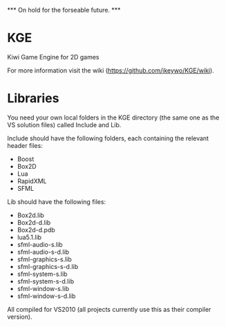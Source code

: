 *** On hold for the forseable future. ***

KGE
===

Kiwi Game Engine for 2D games

For more information visit the wiki (https://github.com/jkeywo/KGE/wiki).

Libraries
=========
You need your own local folders in the KGE directory (the same one as the VS solution files) called Include and Lib.

Include should have the following folders, each containing the relevant header files:

* Boost
* Box2D
* Lua
* RapidXML
* SFML

Lib should have the following files:

* Box2d.lib
* Box2d-d.lib
* Box2d-d.pdb
* lua5.1.lib
* sfml-audio-s.lib
* sfml-audio-s-d.lib
* sfml-graphics-s.lib
* sfml-graphics-s-d.lib
* sfml-system-s.lib
* sfml-system-s-d.lib
* sfml-window-s.lib
* sfml-window-s-d.lib

All compiled for VS2010 (all projects currently use this as their compiler version).

